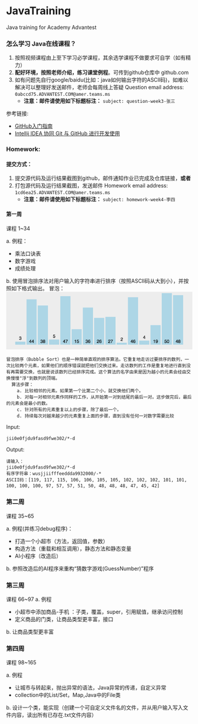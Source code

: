 # JavaTraining
Java training for Academy Advantest

### 怎么学习 Java在线课程？
1. 按照视频课程由上至下学习必学课程，其余选学课程不做要求可自学（如有精力）
2. **配好环境，按照老师介绍，练习课堂例程**。可传到github仓库中 github.com
3. 如有问题先自行google/baidu(比如：java如何输出字符的ASCII码)，如难以解决可以整理好发送邮件，老师会每周线上答疑
   Question email address: `0abccd75.ADVANTEST.COM@amer.teams.ms`
      - **注意：邮件请使用如下标题标注：** `subject: question-week3-张三`

参考链接:
- [GitHub入门指南](https://zhuanlan.zhihu.com/p/337959303)
- [Intellij IDEA 协同 Git 与 GitHub 进行开发使用](https://www.jianshu.com/p/ea1703adf5cc)

### Homework:
#### 提交方式：
1. 提交源代码及运行结果截图到github，邮件通知作业已完成及仓库链接，**或者**
2. 打包源代码及运行结果截图，发送邮件
Homework email address: `1cd6ea25.ADVANTEST.COM@amer.teams.ms`
   - **注意：邮件请使用如下标题标注：** `subject: homework-week4-李四
`
#### 第一周
课程 1~34

a. 例程：
- 乘法口诀表
- 数字游戏
- 成绩处理

b. 使用冒泡排序法对用户输入的字符串进行排序（按照ASCII码从大到小），并按照如下格式输出。
冒泡：
![](./src/assets/bubbleSort.gif)
```
冒泡排序（Bubble Sort）也是一种简单直观的排序算法。它重复地走访过要排序的数列，一次比较两个元素，如果他们的顺序错误就把他们交换过来。走访数列的工作是重复地进行直到没有再需要交换，也就是说该数列已经排序完成。这个算法的名字由来是因为越小的元素会经由交换慢慢"浮"到数列的顶端。
  算法步骤：
    a. 比较相邻的元素。如果第一个比第二个小，就交换他们两个。
    b. 对每一对相邻元素作同样的工作，从开始第一对到结尾的最后一对。这步做完后，最后的元素会是最小的数。
    c. 针对所有的元素重复以上的步骤，除了最后一个。
    d. 持续每次对越来越少的元素重复上面的步骤，直到没有任何一对数字需要比较
```

Input:
```
jii0e0fjdu9fasd9fwe302/*-d
```

Output:
```
请输入：
jii0e0fjdu9fasd9fwe302/*-d
有序字符串：wusjjiifffeeddda9932000/-*
ASCII码：[119, 117, 115, 106, 106, 105, 105, 102, 102, 102, 101, 101, 100, 100, 100, 97, 57, 57, 51, 50, 48, 48, 48, 47, 45, 42]
```

### 第二周
课程 35~65

a. 例程(并练习debug程序)：
- 打造一个小超市（方法，返回值，参数）
- 构造方法（重载和相互调用），静态方法和静态变量
- AI小程序（改造后）

b. 参照改造后的AI程序来重构“猜数字游戏(GuessNumber)”程序

### 第三周
课程 66~97
a. 例程
- 小超市中添加商品-手机 ：子类，覆盖，super，引用赋值，继承访问控制
- 定义商品的门类，让商品类型更丰富，接口

b. 让商品类型更丰富

### 第四周
课程 98~165

a. 例程
- 让城市与转起来，抛出异常的语法，Java异常的传递，自定义异常
- collection中的List/Set，Map,Java中的File类

b. 设计一个类，能实现（创建一个可自定义文件名的文件，并从用户输入写入文件内容，读出所有已存在.txt文件内容）